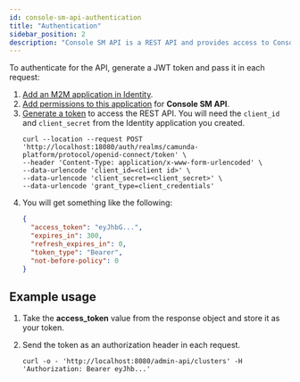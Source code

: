 ```yaml
---
id: console-sm-api-authentication
title: "Authentication"
sidebar_position: 2
description: "Console SM API is a REST API and provides access to Console SM data. Requests and responses are in JSON notation."
---
```


To authenticate for the API, generate a JWT token and pass it in each request:

1. [Add an M2M application in Identity](/self-managed/identity/user-guide/additional-features/incorporate-applications.md).
2. [Add permissions to this application](/self-managed/identity/user-guide/additional-features/incorporate-applications.md) for **Console SM API**.
3. [Generate a token](/self-managed/identity/user-guide/authorizations/generating-m2m-tokens.md) to access the REST API. You will need the `client_id` and `client_secret` from the Identity application you created.
   ```shell
   curl --location --request POST 'http://localhost:18080/auth/realms/camunda-platform/protocol/openid-connect/token' \
   --header 'Content-Type: application/x-www-form-urlencoded' \
   --data-urlencode 'client_id=<client id>' \
   --data-urlencode 'client_secret=<client_secret>' \
   --data-urlencode 'grant_type=client_credentials'
   ```
4. You will get something like the following:
   ```json
   {
     "access_token": "eyJhbG...",
     "expires_in": 300,
     "refresh_expires_in": 0,
     "token_type": "Bearer",
     "not-before-policy": 0
   }
   ```

## Example usage

1. Take the **access_token** value from the response object and store it as your token.
2. Send the token as an authorization header in each request.

   ```shell
   curl -o - 'http://localhost:8080/admin-api/clusters' -H 'Authorization: Bearer eyJhb...'
   ```
